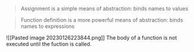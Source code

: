 > Assignment is a simple means of abstraction: binds names to values
 
 >Function definition is a more powerful means of abstraction: binds names to expressions
 
 ![[Pasted image 20230126223844.png]]
 The body of a function is not executed until the fuction is called.